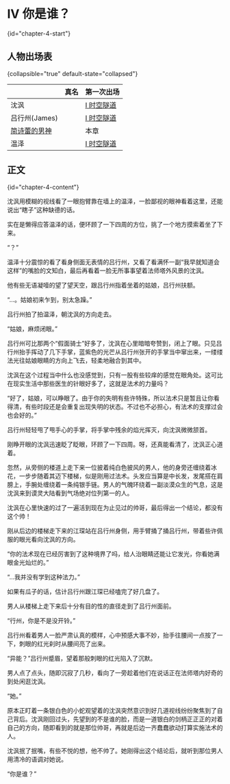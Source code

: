# IV 你是谁？ 
{id="chapter-4-start"}
## 人物出场表 
{collapsible="true" default-state="collapsed"}

|                 | 真名 | 第一次出场                               |
|-----------------|----|-------------------------------------|
| 沈沨              |    | [I 时空隧道](I-时空隧道.md#chapter-1-start) |
| 吕行州(James)      |    | [I 时空隧道](I-时空隧道.md#chapter-1-start) |
| [简诗蕾的男神](彩蛋.md) |    | 本章                                  |
| 温泽              |    | [I 时空隧道](I-时空隧道.md#chapter-1-start) |

## 正文
{id="chapter-4-content"}

沈沨用模糊的视线看了一眼抱臂靠在墙上的温泽，一脸鄙视的眼神看着这里，还能说出“瞎子”这种缺德的话。

实在是懒得应答温泽的话，便环顾了一下四周的方位，挑了一个地方摸索着坐了下来。

“？”

温泽十分震惊的看了看身侧面无表情的吕行州，又看了看满怀一副“我早就知道会这样”的嘴脸的文知白，最后再看着一脸无所事事望着法师塔外风景的沈沨。

他有些无语凝噎的望了望天空，跟吕行州指着坐着的姑娘，吕行州扶额。

“…。姑娘初来乍到，别太急躁。”

吕行州拍了拍温泽，朝沈沨的方向走去。

“姑娘，麻烦闭眼。”

吕行州可比那两个“假面骑士”好多了，沈沨在心里暗暗夸赞到，闭上了眼。只见吕行州抬手挥动了几下手掌，蓝紫色的光芒从吕行州张开的手掌当中窜出来，一缕缕法光往姑娘眼睛的方向上飞去，轻柔地融合到其中。

沈沨在这个过程当中什么也没感觉到，只有一股有些较痒的感觉在眼角处。这可比在现实生活中那些医生的针眼好多了，这就是法术的力量吗？

“好了，姑娘，可以睁眼了。由于你的失明有些许特殊，所以法术只是暂且让你看得清，有些时段还是会重复出现失明的状态。不过也不必担心，有法术的支撑过会也会好的。”

吕行州轻轻甩了甩手心的手掌，将手掌中残余的焰光挥灭，向沈沨微微颔首。

刚睁开眼的沈沨迅速眨了眨眼，环顾了一下四周。呀，还真能看清了，沈沨正心道着。

忽然，从旁侧的楼道上走下来一位披着纯白色披风的男人，他的身旁还缠绕着冰花，一步步随着其迈下楼梯，似是刚用过法术。头发应当算是中长发，发尾搭在肩膀上，手腕处缠绕着一条纯银手链。男人的气魄环绕着一副淡漠众生的气息，这是沈沨来到谟灵大陆看到气场绝对位列第一的人。

沈沨在心里快速的过了一遍活到现在为止见过的帅哥，最后得出一个结论，都没有这个帅！

刚从后边的楼梯走下来的江琛站在吕行州身侧，用手臂捅了捅吕行州，带着些许佩服的眼光看向沈沨的方向。

“你的法术现在已经厉害到了这种境界了吗，给人治眼睛还能让它发光，你看她满眼金光灿烂的。”

“…我并没有学到这种法力。”

如果有瓜子的话，估计吕行州跟江琛已经嗑完了好几盘了。

男人从楼梯上走下来后十分有目的性的直径走到了吕行州面前。

“行州，你是不是没开铃。”

吕行州看着男人一脸严肃认真的模样，心中预感大事不妙，抬手往腰间一点按了一下，刺眼的红光刹时从腰间亮了出来。

“异能？”吕行州蹙眉，望着那般刺眼的红光陷入了沉默。

男人点了点头，随即沉寂了几秒，看向了一旁趁着他们在说话正在法师塔内好奇的到处闲逛沈沨。

“她。”

原本正盯着一条银白色的小蛇观望着的沈沨突然意识到好几道视线纷纷聚焦到了自己背后。沈沨刚回过头，先望到的不是谁的脸，而是一道银白的剑柄正正正的对着自己的方向，随即看到的就是那位帅哥，再就是后边一齐蠢蠢欲动打算实施法术的人。

沈沨抿了抿嘴，有些不悦的想，他不帅了。她刚得出这个结论后，就听到那位男人用清冷的语调对她说。

“你是谁？”


<include from="general-libs.md" element-id="seealso-general"/>